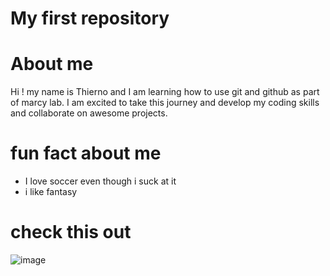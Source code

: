 # My first repository

# About me
Hi ! my name is Thierno and I am learning how to use git and github as part of marcy lab. I am excited to take this journey and develop my coding skills and collaborate on awesome projects.
# fun fact about me
- I love soccer even though i suck at it
- i like fantasy
# check this out 
![image](https://github.com/user-attachments/assets/460f9e99-3a19-49f1-8e8d-6ae41acd76e4)

